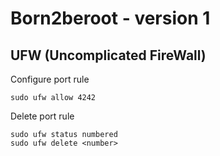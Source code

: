 # Born2beroot - version 1

## UFW (Uncomplicated FireWall)

Configure port rule

```
sudo ufw allow 4242
```

Delete port rule

```
sudo ufw status numbered
sudo ufw delete <number>
```
